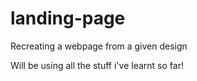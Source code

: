 # landing-page
Recreating a webpage from a given design

Will be using all the stuff i've learnt so far!

